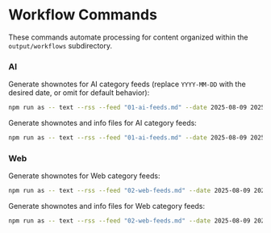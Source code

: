 # Workflow Commands

These commands automate processing for content organized within the `output/workflows` subdirectory.

### AI

Generate shownotes for AI category feeds (replace `YYYY-MM-DD` with the desired date, or omit for default behavior):

```bash
npm run as -- text --rss --feed "01-ai-feeds.md" --date 2025-08-09 2025-08-10
```

Generate shownotes and info files for AI category feeds:

```bash
npm run as -- text --rss --feed "01-ai-feeds.md" --date 2025-08-09 2025-08-10 --metaInfo
```

### Web

Generate shownotes for Web category feeds:

```bash
npm run as -- text --rss --feed "02-web-feeds.md" --date 2025-08-09 2025-08-10
```

Generate shownotes and info files for Web category feeds:

```bash
npm run as -- text --rss --feed "02-web-feeds.md" --date 2025-08-09 2025-08-10 --metaInfo
```